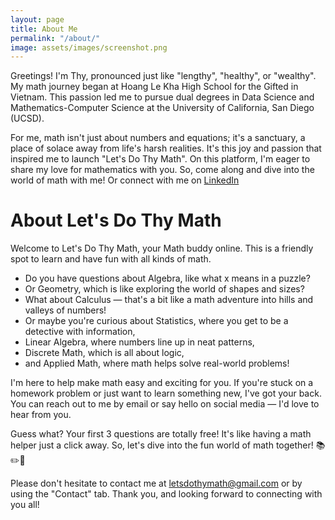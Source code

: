 ```yaml
---
layout: page
title: About Me
permalink: "/about/"
image: assets/images/screenshot.png
---
```


<!-- This website is a demonstration to see **Affiliates Jekyll theme** in action. 

The theme is compatible with Github pages. This demo is created with Github Pages and hosted with Github. 

Everything is ready for your quick setup: Blog, Categories, About, Privacy Policy, Terms of Use, Contact form, Mailchimp

[Get it here](https://bootstrapstarter.com/jekyll-theme-memoirs/) -->

Greetings! I'm Thy, pronounced just like "lengthy", "healthy", or "wealthy". My math journey began at Hoang Le Kha High School for the Gifted in Vietnam. This passion led me to pursue dual degrees in Data Science and Mathematics-Computer Science at the University of California, San Diego (UCSD).

For me, math isn't just about numbers and equations; it's a sanctuary, a place of solace away from life's harsh realities. It's this joy and passion that inspired me to launch "Let's Do Thy Math". On this platform, I'm eager to share my love for mathematics with you. So, come along and dive into the world of math with me! Or connect with me on [LinkedIn](https://www.linkedin.com/in/thynguyentc/)

# About Let's Do Thy Math
Welcome to Let's Do Thy Math, your Math buddy online. This is a friendly spot to learn and have fun with all kinds of math. 

- Do you have questions about Algebra, like what x means in a puzzle? 
- Or Geometry, which is like exploring the world of shapes and sizes? 
- What about Calculus — that's a bit like a math adventure into hills and valleys of numbers! 
- Or maybe you're curious about Statistics, where you get to be a detective with information, 
- Linear Algebra, where numbers line up in neat patterns, 
- Discrete Math, which is all about logic, 
- and Applied Math, where math helps solve real-world problems!

I'm here to help make math easy and exciting for you. If you're stuck on a homework problem or just want to learn something new, I've got your back. You can reach out to me by email or say hello on social media — I'd love to hear from you.

Guess what? Your first 3 questions are totally free! It's like having a math helper just a click away. So, let's dive into the fun world of math together! 📚✏️🎉

Please don't hesitate to contact me at letsdothymath@gmail.com or by using the "Contact" tab. Thank you, and looking forward to connecting with you all!

